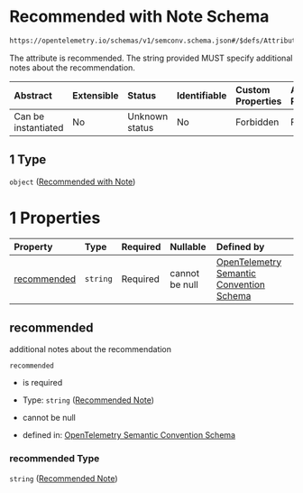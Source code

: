 # Recommended with Note Schema

```txt
https://opentelemetry.io/schemas/v1/semconv.schema.json#/$defs/Attribute/allOf/0/properties/requirement_level/oneOf/2/oneOf/1
```

The attribute is recommended. The string provided MUST specify additional notes about the recommendation.

| Abstract            | Extensible | Status         | Identifiable | Custom Properties | Additional Properties | Access Restrictions | Defined In                                                                           |
| :------------------ | :--------- | :------------- | :----------- | :---------------- | :-------------------- | :------------------ | :----------------------------------------------------------------------------------- |
| Can be instantiated | No         | Unknown status | No           | Forbidden         | Forbidden             | none                | [semconv.schema.json\*](../../../schemas/semconv.schema.json "open original schema") |

## 1 Type

`object` ([Recommended with Note](../attribute/semconv-opentelemetry-semantic-convention-schema-definitions-attribute-allof-attribute-full-specification-properties-requirement-level-oneof-recommended-oneof-recommended-with-note.md))

# 1 Properties

| Property                    | Type     | Required | Nullable       | Defined by                                                                                                                                                                                                                                                                                                                                                                                                             |
| :-------------------------- | :------- | :------- | :------------- | :--------------------------------------------------------------------------------------------------------------------------------------------------------------------------------------------------------------------------------------------------------------------------------------------------------------------------------------------------------------------------------------------------------------------- |
| [recommended](#recommended) | `string` | Required | cannot be null | [OpenTelemetry Semantic Convention Schema](../attribute/semconv-opentelemetry-semantic-convention-schema-definitions-attribute-allof-attribute-full-specification-properties-requirement-level-oneof-recommended-oneof-recommended-with-note-properties-recommended-note.md "https://opentelemetry.io/schemas/v1/semconv.schema.json#/$defs/Attribute/allOf/0/properties/requirement_level/oneOf/2/oneOf/1/properties/recommended") |

## recommended

additional notes about the recommendation

`recommended`

* is required

* Type: `string` ([Recommended Note](../attribute/semconv-opentelemetry-semantic-convention-schema-definitions-attribute-allof-attribute-full-specification-properties-requirement-level-oneof-recommended-oneof-recommended-with-note-properties-recommended-note.md))

* cannot be null

* defined in: [OpenTelemetry Semantic Convention Schema](../attribute/semconv-opentelemetry-semantic-convention-schema-definitions-attribute-allof-attribute-full-specification-properties-requirement-level-oneof-recommended-oneof-recommended-with-note-properties-recommended-note.md "https://opentelemetry.io/schemas/v1/semconv.schema.json#/$defs/Attribute/allOf/0/properties/requirement_level/oneOf/2/oneOf/1/properties/recommended")

### recommended Type

`string` ([Recommended Note](../attribute/semconv-opentelemetry-semantic-convention-schema-definitions-attribute-allof-attribute-full-specification-properties-requirement-level-oneof-recommended-oneof-recommended-with-note-properties-recommended-note.md))
